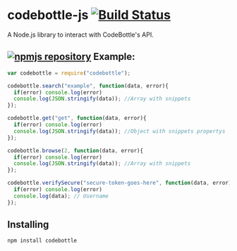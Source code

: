 # codebottle-js [![Build Status](https://travis-ci.org/codebottle-io/codebottle-js.svg?branch=master)](https://travis-ci.org/codebottle-io/codebottle-js)

A Node.js library to interact with CodeBottle's API.

[![npmjs repository](https://nodei.co/npm/codebottle.png?downloads=true&stars=true)](https://www.npmjs.com/package/codebottle)
Example:
--------

```javascript
var codebottle = require("codebottle");

codebottle.search("example", function(data, error){
  if(error) console.log(error)
  console.log(JSON.stringify(data)); //Array with snippets
});

codebottle.get("get", function(data, error){
  if(error) console.log(error)
  console.log(JSON.stringify(data)); //Object with snippets propertys
});

codebottle.browse(2, function(data, error){
  if(error) console.log(error)
  console.log(JSON.stringify(data)); //Array with snippets
});

codebottle.verifySecure("secure-token-goes-here", function(data, error){
  if(error) console.log(error)
  console.log(data); // Username
});
```
Installing
----------
```npm install codebottle```
